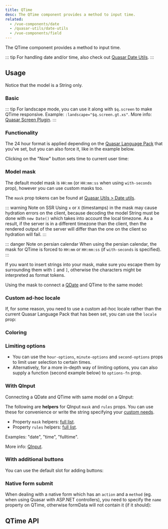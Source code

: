 ```yaml
---
title: QTime
desc: The QTime component provides a method to input time.
related:
  - /vue-components/date
  - /quasar-utils/date-utils
  - /vue-components/field
---
```


The QTime component provides a method to input time.

::: tip
For handling date and/or time, also check out [Quasar Date Utils](/quasar-utils/date-utils).
:::

## Usage

Notice that the model is a String only.

### Basic

<doc-example title="Basic" file="QTime/Basic" overflow />

<doc-example title="Landscape" file="QTime/Landscape" overflow />

::: tip
For landscape mode, you can use it along with `$q.screen` to make QTime responsive. Example: `:landscape="$q.screen.gt.xs"`. More info: [Quasar Screen Plugin](/options/screen-plugin).
:::

### Functionality

The 24 hour format is applied depending on the [Quasar Language Pack](/options/quasar-language-packs) that you've set, but you can also force it, like in the example below.

<doc-example title="24h format" file="QTime/Format24h" overflow />

Clicking on the "Now" button sets time to current user time:

<doc-example title="Now button" file="QTime/NowBtn" overflow />

<doc-example title="Disable and readonly" file="QTime/DisableReadonly" overflow />

### Model mask

The default model mask is `HH:mm` (or `HH:mm:ss` when using `with-seconds` prop), however you can use custom masks too.

The `mask` prop tokens can be found at [Quasar Utils > Date utils](/quasar-utils/date-utils#Format-for-display).

::: warning Note on SSR
Using `x` or `X` (timestamps) in the mask may cause hydration errors on the client, because decoding the model String must be done with `new Date()` which takes into account the local timezone. As a result, if the server is in a different timezone than the client, then the rendered output of the server will differ than the one on the client so hydration will fail.
:::

::: danger Note on persian calendar
When using the persian calendar, the mask for QTime is forced to `HH:mm` or `HH:mm:ss` (if `with-seconds` is specified).
:::

<doc-example title="Simple mask" file="QTime/MaskSimple" overflow />

If you want to insert strings into your mask, make sure you escape them by surrounding them with `[` and `]`, otherwise the characters might be interpreted as format tokens.

<doc-example title="Mask with escaped characters" file="QTime/MaskEscape" overflow />

Using the mask to connect a [QDate](/vue-components/date) and QTime to the same model:

<doc-example title="QDate and QTime on same model" file="QTime/MaskDateTime" overflow />

### Custom ad-hoc locale

If, for some reason, you need to use a custom ad-hoc locale rather than the current Quasar Language Pack that has been set, you can use the `locale` prop:

<doc-example title="Custom ad-hoc locale" file="QTime/CustomLocale" overflow />

### Coloring

<doc-example title="Coloring" file="QTime/Color" overflow />

<doc-example title="Dark" file="QTime/Dark" overflow dark />

### Limiting options
* You can use the `hour-options`, `minute-options` and `second-options` props to limit user selection to certain times.
* Alternatively, for a more in-depth way of limiting options, you can also supply a function (second example below) to `options-fn` prop.

<doc-example title="Options" file="QTime/Options" overflow />

### With QInput

<doc-example title="Input" file="QTime/Input" overflow />

Connecting a QDate and QTime with same model on a QInput:

<doc-example title="QDate and QTime with QInput" file="QTime/InputFull" overflow />

The following are **helpers** for QInput `mask` and `rules` props. You can use these for convenience or write the string specifying your [custom needs](/vue-components/input#Mask).

* Property `mask` helpers: [full list](https://github.com/quasarframework/quasar/blob/dev/ui/src/mixins/mask.js#L2).
* Property `rules` helpers: [full list](https://github.com/quasarframework/quasar/blob/dev/ui/src/utils/patterns.js).

Examples: "date", "time", "fulltime".

More info: [QInput](/vue-components/input).

### With additional buttons

You can use the default slot for adding buttons:

<doc-example title="With additional buttons" file="QTime/AdditionalButtons" overflow />

### Native form submit

When dealing with a native form which has an `action` and a `method` (eg. when using Quasar with ASP.NET controllers), you need to specify the `name` property on QTime, otherwise formData will not contain it (if it should):

<doc-example title="Native form" file="QTime/NativeForm" />

## QTime API
<doc-api file="QTime" />
